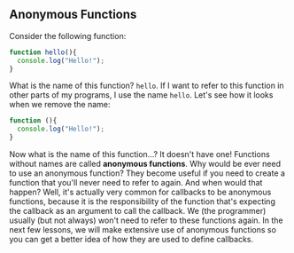 ## Anonymous Functions

Consider the following function:

```js
function hello(){
  console.log("Hello!");
}
```

What is the name of this function? `hello`. If I want to refer to this function in other parts of my programs, I use the name `hello`. Let's see how it looks when we remove the name:

```js
function (){
  console.log("Hello!");
}
```

Now what is the name of this function...? It doesn't have one! Functions without names are called **anonymous functions**. Why would be ever need to use an anonymous function? They become useful if you need to create a function that you'll never need to refer to again. And when would that happen? Well, it's actually very common for callbacks to be anonymous functions, because it is the responsibility of the function that's expecting the callback as an argument to call the callback. We (the programmer) usually (but not always) won't need to refer to these functions again. In the next few lessons, we will make extensive use of anonymous functions so you can get a better idea of how they are used to define callbacks.
